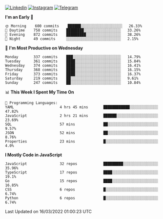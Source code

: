 [![Linkedin](https://img.shields.io/badge/-Archie-blue?style=flat-square&labelColor=gray&logo=Linkedin&logoColor=white&link=https://www.linkedin.com/in/archisdi)](https://www.linkedin.com/in/archisdi)
[![Instagram](https://img.shields.io/badge/-@archisdi-orange?style=flat-square&labelColor=gray&logo=Instagram&logoColor=white&link=https://www.instagram.com/archisdi)](https://www.instagram.com/archisdi)
[![Telegram](https://img.shields.io/badge/-aai-informational?style=flat-square&labelColor=gray&logo=telegram&logoColor=white&link=https://t.me/archisdi)](https://t.me/archisdi)

<!--START_SECTION:waka-->
**I'm an Early 🐤** 

```text
🌞 Morning    600 commits    ██████░░░░░░░░░░░░░░░░░░░   26.33% 
🌆 Daytime    758 commits    ████████░░░░░░░░░░░░░░░░░   33.26% 
🌃 Evening    872 commits    █████████░░░░░░░░░░░░░░░░   38.26% 
🌙 Night      49 commits     ░░░░░░░░░░░░░░░░░░░░░░░░░   2.15%

```
📅 **I'm Most Productive on Wednesday** 

```text
Monday       337 commits    ███░░░░░░░░░░░░░░░░░░░░░░   14.79% 
Tuesday      361 commits    ████░░░░░░░░░░░░░░░░░░░░░   15.84% 
Wednesday    374 commits    ████░░░░░░░░░░░░░░░░░░░░░   16.41% 
Thursday     368 commits    ████░░░░░░░░░░░░░░░░░░░░░   16.15% 
Friday       373 commits    ████░░░░░░░░░░░░░░░░░░░░░   16.37% 
Saturday     219 commits    ██░░░░░░░░░░░░░░░░░░░░░░░   9.61% 
Sunday       247 commits    ██░░░░░░░░░░░░░░░░░░░░░░░   10.84%

```


📊 **This Week I Spent My Time On** 

```text
💬 Programming Languages: 
YAML                     4 hrs 45 mins       ████████████░░░░░░░░░░░░░   47.82% 
JavaScript               2 hrs 21 mins       ██████░░░░░░░░░░░░░░░░░░░   23.69% 
SQL                      57 mins             ██░░░░░░░░░░░░░░░░░░░░░░░   9.57% 
JSON                     52 mins             ██░░░░░░░░░░░░░░░░░░░░░░░   8.76% 
Properties               23 mins             █░░░░░░░░░░░░░░░░░░░░░░░░   4.0%

```

**I Mostly Code in JavaScript** 

```text
JavaScript               32 repos            █████████░░░░░░░░░░░░░░░░   35.96% 
TypeScript               17 repos            ████░░░░░░░░░░░░░░░░░░░░░   19.1% 
Go                       15 repos            ████░░░░░░░░░░░░░░░░░░░░░   16.85% 
CSS                      6 repos             █░░░░░░░░░░░░░░░░░░░░░░░░   6.74% 
Python                   6 repos             █░░░░░░░░░░░░░░░░░░░░░░░░   6.74%

```



 Last Updated on 16/03/2022 01:00:23 UTC
<!--END_SECTION:waka-->